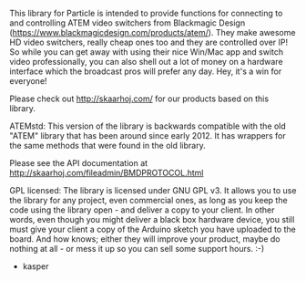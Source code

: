 This library for Particle is intended to provide functions for connecting to and controlling ATEM video switchers from Blackmagic Design (https://www.blackmagicdesign.com/products/atem/). They make awesome HD video switchers, really cheap ones too and they are controlled over IP! So while you can get away with using their nice Win/Mac app and switch video professionally, you can also shell out a lot of money on a hardware interface which the broadcast pros will prefer any day. Hey, it's a win for everyone!

Please check out http://skaarhoj.com/ for our products based on this library.

ATEMstd: This version of the library is backwards compatible with the old "ATEM" library that has been around since early 2012. It has wrappers for the same methods that were found in the old library.

Please see the API documentation at http://skaarhoj.com/fileadmin/BMDPROTOCOL.html

GPL licensed:
The library is licensed under GNU GPL v3. It allows you to use the library for any project, even commercial ones, as long as you keep the code using the library open - and deliver a copy to your client. In other words, even though you might deliver a black box hardware device, you still must give your client a copy of the Arduino sketch you have uploaded to the board. And how knows; either they will improve your product, maybe do nothing at all - or mess it up so you can sell some support hours. :-)


- kasper
